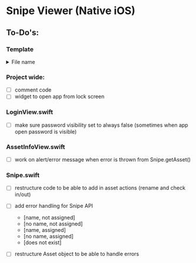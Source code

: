 #  Snipe Viewer (Native iOS)

## To-Do\'s: 

### Template
<details>
## <summary> File name </summary>

<br>

* [ ] task to be done with that file
* [x] task that has been completed on that file
</details>

### Project wide:
* [ ] comment code 
* [ ] widget to open app from lock screen

### LoginView.swift
* [ ] make sure password visibility set to always false (sometimes when app open password is visible)

### AssetInfoView.swift
* [ ] work on alert/error message when error is thrown from Snipe.getAsset()

### Snipe.swift
* [ ] restructure code to be able to add in asset actions (rename and check in/out)
* [ ] add error handling for Snipe API
    - [name, not assigned]
    - [no name, not assigned]
    - [name, assigned]
    - [no name, assigned]
    - [does not exist] 
* [ ] restructure Asset object to be able to handle errors

